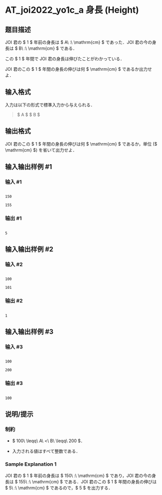 # AT_joi2022_yo1c_a 身長 (Height)

## 题目描述

[problemUrl]: https://atcoder.jp/contests/joi2022yo1c/tasks/joi2022_yo1c_a

JOI 君の $ 1 $ 年前の身長は $ A\ \:\ \mathrm{cm} $ であった．JOI 君の今の身長は $ B\ \:\ \mathrm{cm} $ である．

この $ 1 $ 年間で JOI 君の身長は伸びたことがわかっている．

JOI 君のこの $ 1 $ 年間の身長の伸びは何 $ \mathrm{cm} $ であるか出力せよ．

## 输入格式

入力は以下の形式で標準入力から与えられる．

> $ A $ $ B $

## 输出格式

JOI 君のこの $ 1 $ 年間の身長の伸びは何 $ \mathrm{cm} $ であるか，単位 ($ \mathrm{cm} $) を省いて出力せよ．

## 输入输出样例 #1

### 输入 #1

```
150
155
```

### 输出 #1

```
5
```

## 输入输出样例 #2

### 输入 #2

```
100
101
```

### 输出 #2

```
1
```

## 输入输出样例 #3

### 输入 #3

```
100
200
```

### 输出 #3

```
100
```

## 说明/提示

### 制約

- $ 100\ \leqq\ A\ <\ B\ \leqq\ 200 $．
- 入力される値はすべて整数である．

### Sample Explanation 1

JOI 君の $ 1 $ 年前の身長は $ 150\ \:\ \mathrm{cm} $ であり，JOI 君の今の身長は $ 155\ \:\ \mathrm{cm} $ である．JOI 君のこの $ 1 $ 年間の身長の伸びは $ 5\ \:\ \mathrm{cm} $ であるので，$ 5 $ を出力する．